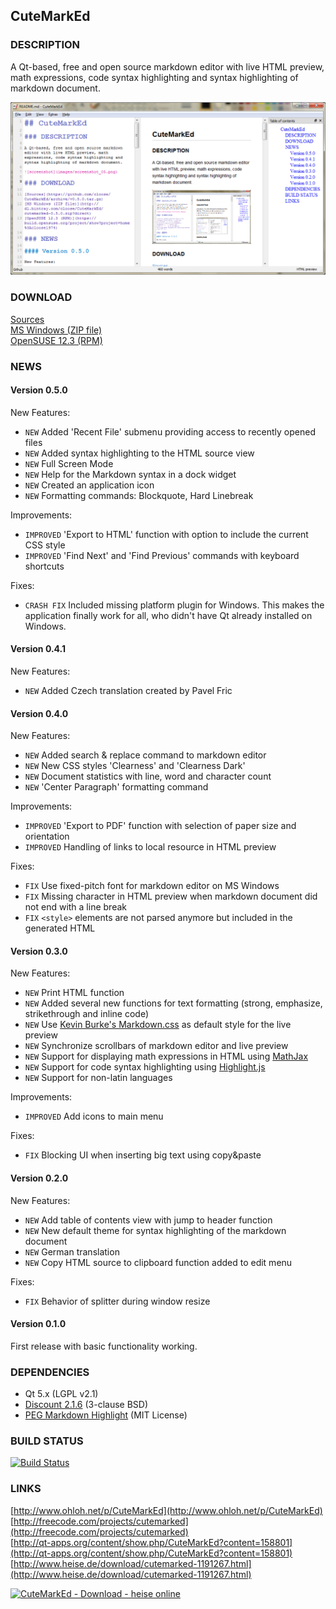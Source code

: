 ## CuteMarkEd

### DESCRIPTION

A Qt-based, free and open source markdown editor with live HTML preview, math expressions, code syntax highlighting and syntax highlighting of markdown document.

![screenshot](images/screenshot_05.png)

### DOWNLOAD

[Sources](https://github.com/cloose/CuteMarkEd/archive/v0.5.0.tar.gz)  
[MS Windows (ZIP file)](http://dl.bintray.com/cloose/CuteMarkEd/cutemarked-0.5.0.zip?direct)  
[OpenSUSE 12.3 (RPM)](https://build.opensuse.org/project/show?project=home%3Acloose1974)

### NEWS

#### Version 0.5.0

New Features:

* `NEW` Added 'Recent File' submenu providing access to recently opened files
* `NEW` Added syntax highlighting to the HTML source view
* `NEW` Full Screen Mode
* `NEW` Help for the Markdown syntax in a dock widget
* `NEW` Created an application icon
* `NEW` Formatting commands: Blockquote, Hard Linebreak

Improvements:

* `IMPROVED` 'Export to HTML' function with option to include the current CSS style
* `IMPROVED` 'Find Next' and 'Find Previous' commands with keyboard shortcuts

Fixes:

* `CRASH FIX` Included missing platform plugin for Windows. This makes the application finally work for all, who didn't have Qt already installed on Windows.


#### Version 0.4.1

New Features:

* `NEW` Added Czech translation created by Pavel Fric


#### Version 0.4.0

New Features:

* `NEW` Added search & replace command to markdown editor
* `NEW` New CSS styles 'Clearness' and 'Clearness Dark'
* `NEW` Document statistics with line, word and character count
* `NEW` 'Center Paragraph' formatting command

Improvements:

* `IMPROVED` 'Export to PDF' function with selection of paper size and orientation
* `IMPROVED` Handling of links to local resource in HTML preview

Fixes:

* `FIX` Use fixed-pitch font for markdown editor on MS Windows
* `FIX` Missing character in HTML preview when markdown document did not end with a line break
* `FIX` `<style>` elements are not parsed anymore but included in the generated HTML


#### Version 0.3.0

New Features:

* `NEW`  Print HTML function
* `NEW`  Added several new functions for text formatting (strong, emphasize, strikethrough and inline code)
* `NEW`  Use [Kevin Burke's Markdown.css](http://kevinburke.bitbucket.org/markdowncss/) as default style for the live preview
* `NEW`  Synchronize scrollbars of markdown editor and live preview
* `NEW` Support for displaying math expressions in HTML using [MathJax](http://www.mathjax.org/)
* `NEW` Support for code syntax highlighting using [Highlight.js](http://softwaremaniacs.org/soft/highlight/en/)
* `NEW` Support for non-latin languages

Improvements:

* `IMPROVED` Add icons to main menu

Fixes:

* `FIX`  Blocking UI when inserting big text using copy&paste


#### Version 0.2.0

New Features:

* `NEW`  Add table of contents view with jump to header function
* `NEW`  New default theme for syntax highlighting of the markdown document
* `NEW`  German translation
* `NEW`  Copy HTML source to clipboard function added to edit menu

Fixes:

* `FIX`  Behavior of splitter during window resize


#### Version 0.1.0

First release with basic functionality working.

### DEPENDENCIES

* Qt 5.x (LGPL v2.1)
* [Discount 2.1.6](http://www.pell.portland.or.us/~orc/Code/discount/) (3-clause BSD)
* [PEG Markdown Highlight](http://hasseg.org/peg-markdown-highlight/) (MIT License)

### BUILD STATUS

[![Build Status](https://travis-ci.org/cloose/CuteMarkEd.png)](https://travis-ci.org/cloose/CuteMarkEd)

### LINKS

[http://www.ohloh.net/p/CuteMarkEd](http://www.ohloh.net/p/CuteMarkEd)  
[http://freecode.com/projects/cutemarked](http://freecode.com/projects/cutemarked)  
[http://qt-apps.org/content/show.php/CuteMarkEd?content=158801](http://qt-apps.org/content/show.php/CuteMarkEd?content=158801)  
[http://www.heise.de/download/cutemarked-1191267.html](http://www.heise.de/download/cutemarked-1191267.html)

[![CuteMarkEd - Download - heise online](http://www.heise.de/software/icons/download_logo1.png)](http://www.heise.de/download/cutemarked-1191267.html)